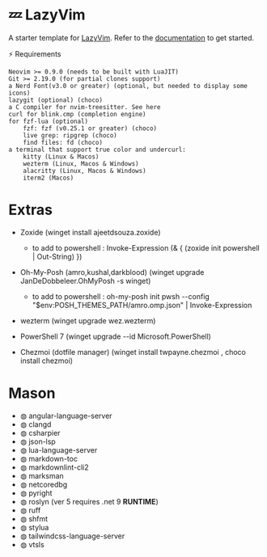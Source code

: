 # 💤 LazyVim

A starter template for [LazyVim](https://github.com/LazyVim/LazyVim).
Refer to the [documentation](https://lazyvim.github.io/installation) to get started.

⚡️ Requirements

    Neovim >= 0.9.0 (needs to be built with LuaJIT)
    Git >= 2.19.0 (for partial clones support)
    a Nerd Font(v3.0 or greater) (optional, but needed to display some icons)
    lazygit (optional) (choco) 
    a C compiler for nvim-treesitter. See here
    curl for blink.cmp (completion engine)
    for fzf-lua (optional)
        fzf: fzf (v0.25.1 or greater) (choco)
        live grep: ripgrep (choco)
        find files: fd (choco)
    a terminal that support true color and undercurl:
        kitty (Linux & Macos)
        wezterm (Linux, Macos & Windows)
        alacritty (Linux, Macos & Windows)
        iterm2 (Macos)

# Extras

- Zoxide (winget install ajeetdsouza.zoxide)
  - to add to powershell : Invoke-Expression (& { (zoxide init powershell | Out-String) })

- Oh-My-Posh (amro,kushal,darkblood) (winget upgrade JanDeDobbeleer.OhMyPosh -s winget)
  - to add to powershell : oh-my-posh init pwsh --config "$env:POSH_THEMES_PATH/amro.omp.json" | Invoke-Expression

- wezterm (winget upgrade wez.wezterm)
- PowerShell 7 (winget upgrade --id Microsoft.PowerShell)
- Chezmoi (dotfile manager) (winget install twpayne.chezmoi , choco install chezmoi)

# Mason

- ◍ angular-language-server
- ◍ clangd
- ◍ csharpier
- ◍ json-lsp
- ◍ lua-language-server
- ◍ markdown-toc
- ◍ markdownlint-cli2
- ◍ marksman
- ◍ netcoredbg
- ◍ pyright
- ◍ roslyn (ver 5 requires .net 9 **RUNTIME**)
- ◍ ruff
- ◍ shfmt
- ◍ stylua
- ◍ tailwindcss-language-server
- ◍ vtsls
